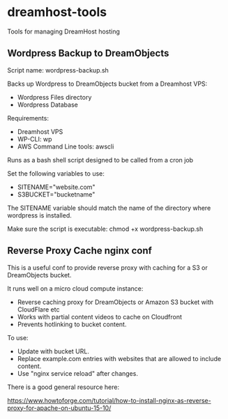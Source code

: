 # dreamhost-tools
Tools for managing DreamHost hosting


## Wordpress Backup to DreamObjects

Script name: wordpress-backup.sh

Backs up Wordpress to DreamObjects bucket from a Dreamhost VPS:
* Wordpress Files directory
* Wordpress Database

Requirements:

* Dreamhost VPS
* WP-CLI: wp
* AWS Command Line tools: awscli

Runs as a bash shell script designed to be called from a cron job

Set the following variables to use:

* SITENAME="website.com"
* S3BUCKET="bucketname"

The SITENAME variable should match the name of the directory where wordpress is installed.

Make sure the script is executable:
chmod +x wordpress-backup.sh


## Reverse Proxy Cache nginx conf

This is a useful conf to provide reverse proxy with caching for a S3 or DreamObjects bucket.

It runs well on a micro cloud compute instance:

* Reverse caching proxy for DreamObjects or Amazon S3 bucket with CloudFlare etc
* Works with partial content videos to cache on Cloudfront
* Prevents hotlinking to bucket content.

To use:

* Update with bucket URL.
* Replace example.com entries with websites that are allowed to include content.
* Use "nginx service reload" after changes.

There is a good general resource here:

https://www.howtoforge.com/tutorial/how-to-install-nginx-as-reverse-proxy-for-apache-on-ubuntu-15-10/